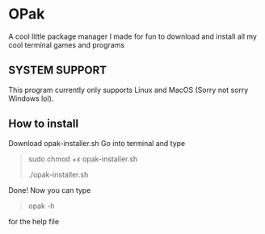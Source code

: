# OPak
A cool little package manager I made for fun to download and install all my cool terminal games and programs

## SYSTEM SUPPORT
This program currently only supports Linux and MacOS (Sorry not sorry Windows lol).

## How to install
Download opak-installer.sh
Go into terminal and type
> sudo chmod +x opak-installer.sh
>
> ./opak-installer.sh

Done!
Now you can type
> opak -h

for the help file
